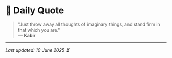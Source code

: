 # 📜 Daily Quote

> "Just throw away all thoughts of imaginary things, and stand firm in that which you are."  
> — **Kabir**

---

_Last updated: 10 June 2025 ⏳_
